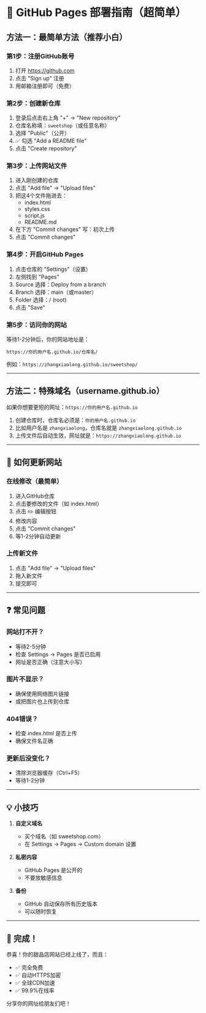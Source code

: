 # 🚀 GitHub Pages 部署指南（超简单）

## 方法一：最简单方法（推荐小白）

### 第1步：注册GitHub账号
1. 打开 https://github.com
2. 点击 "Sign up" 注册
3. 用邮箱注册即可（免费）

### 第2步：创建新仓库
1. 登录后点击右上角 "+" → "New repository"
2. 仓库名称填：`sweetshop`（或任意名称）
3. 选择 "Public"（公开）
4. ✅ 勾选 "Add a README file"
5. 点击 "Create repository"

### 第3步：上传网站文件
1. 进入刚创建的仓库
2. 点击 "Add file" → "Upload files"
3. 把这4个文件拖进去：
   - index.html
   - styles.css
   - script.js
   - README.md
4. 在下方 "Commit changes" 写：初次上传
5. 点击 "Commit changes"

### 第4步：开启GitHub Pages
1. 点击仓库的 "Settings"（设置）
2. 左侧找到 "Pages"
3. Source 选择：Deploy from a branch
4. Branch 选择：main（或master）
5. Folder 选择：/ (root)
6. 点击 "Save"

### 第5步：访问你的网站
等待1-2分钟后，你的网站地址是：
```
https://你的用户名.github.io/仓库名/
```
例如：`https://zhangxiaolong.github.io/sweetshop/`

---

## 方法二：特殊域名（username.github.io）

如果你想要更短的网址：`https://你的用户名.github.io`

1. 创建仓库时，仓库名必须是：`你的用户名.github.io`
2. 比如用户名是 `zhangxiaolong`，仓库名就是 `zhangxiaolong.github.io`
3. 上传文件后自动生效，网址就是：`https://zhangxiaolong.github.io`

---

## 📱 如何更新网站

### 在线修改（最简单）
1. 进入GitHub仓库
2. 点击要修改的文件（如 index.html）
3. 点击 ✏️ 编辑按钮
4. 修改内容
5. 点击 "Commit changes"
6. 等1-2分钟自动更新

### 上传新文件
1. 点击 "Add file" → "Upload files"
2. 拖入新文件
3. 提交即可

---

## ❓ 常见问题

### 网站打不开？
- 等待2-5分钟
- 检查 Settings → Pages 是否已启用
- 网址是否正确（注意大小写）

### 图片不显示？
- 确保使用网络图片链接
- 或把图片也上传到仓库

### 404错误？
- 检查 index.html 是否上传
- 确保文件名正确

### 更新后没变化？
- 清除浏览器缓存（Ctrl+F5）
- 等待1-2分钟

---

## 💡 小技巧

1. **自定义域名**
   - 买个域名（如 sweetshop.com）
   - 在 Settings → Pages → Custom domain 设置

2. **私密内容**
   - GitHub Pages 是公开的
   - 不要放敏感信息

3. **备份**
   - GitHub 自动保存所有历史版本
   - 可以随时恢复

---

## 🎉 完成！

恭喜！你的甜品店网站已经上线了，而且：
- ✅ 完全免费
- ✅ 自动HTTPS加密
- ✅ 全球CDN加速
- ✅ 99.9%在线率

分享你的网址给朋友们吧！